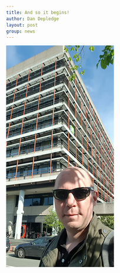 ```yaml
---
title: And so it begins!
author: Dan Depledge
layout: post
group: news
---
```

 <img src="/static/img/news/day-1.jpg" alt="Depledge Lab Day 1" class="img-fluid">
